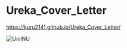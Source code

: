 # Ureka_Cover_Letter

https://kuru2141.github.io/Ureka_Cover_Letter/


![UniINU](https://github.com/user-attachments/assets/951d78d3-566e-45c4-b6a0-0c3c77dd7509)
